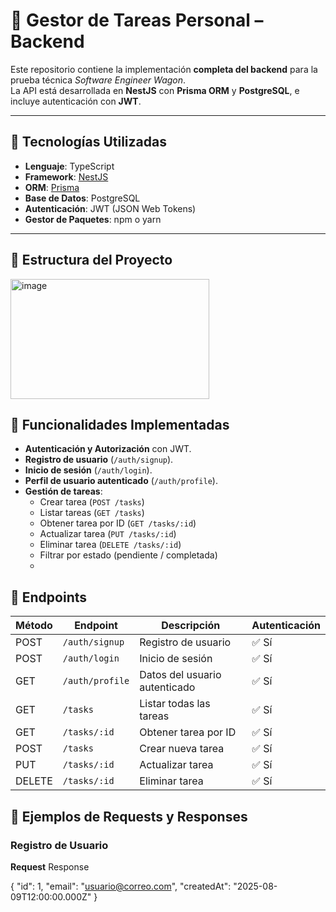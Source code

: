 # 📌 Gestor de Tareas Personal – Backend

Este repositorio contiene la implementación **completa del backend** para la prueba técnica *Software Engineer Wagon*.  
La API está desarrollada en **NestJS** con **Prisma ORM** y **PostgreSQL**, e incluye autenticación con **JWT**.

---

## 🚀 Tecnologías Utilizadas

- **Lenguaje**: TypeScript  
- **Framework**: [NestJS](https://nestjs.com/)  
- **ORM**: [Prisma](https://www.prisma.io/)  
- **Base de Datos**: PostgreSQL  
- **Autenticación**: JWT (JSON Web Tokens)  
- **Gestor de Paquetes**: npm o yarn

---

## 📂 Estructura del Proyecto

<img width="318" height="192" alt="image" src="https://github.com/user-attachments/assets/fd508376-a738-4815-baec-a39a1ddce412" />



## 🔑 Funcionalidades Implementadas

- **Autenticación y Autorización** con JWT.  
- **Registro de usuario** (`/auth/signup`).  
- **Inicio de sesión** (`/auth/login`).  
- **Perfil de usuario autenticado** (`/auth/profile`).  
- **Gestión de tareas**:
  - Crear tarea (`POST /tasks`)
  - Listar tareas (`GET /tasks`)
  - Obtener tarea por ID (`GET /tasks/:id`)
  - Actualizar tarea (`PUT /tasks/:id`)
  - Eliminar tarea (`DELETE /tasks/:id`)
  - Filtrar por estado (pendiente / completada)
  - 
## 📡 Endpoints

| Método | Endpoint         | Descripción                       | Autenticación |
|--------|------------------|-----------------------------------|---------------|
| POST   | `/auth/signup`   | Registro de usuario               | ✅ Sí         |
| POST   | `/auth/login`    | Inicio de sesión                  | ✅ Sí         |
| GET    | `/auth/profile`  | Datos del usuario autenticado     | ✅ Sí         |
| GET    | `/tasks`         | Listar todas las tareas           | ✅ Sí         |
| GET    | `/tasks/:id`     | Obtener tarea por ID              | ✅ Sí         |
| POST   | `/tasks`         | Crear nueva tarea                 | ✅ Sí         |
| PUT    | `/tasks/:id`     | Actualizar tarea                  | ✅ Sí         |
| DELETE | `/tasks/:id`     | Eliminar tarea                    | ✅ Sí         |


## 📄 Ejemplos de Requests y Responses

### Registro de Usuario
**Request**
Response

{
  "id": 1,
  "email": "usuario@correo.com",
  "createdAt": "2025-08-09T12:00:00.000Z"
}
